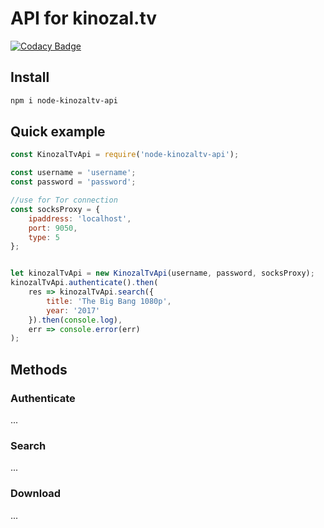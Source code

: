 # API for kinozal.tv

[![Codacy Badge](https://api.codacy.com/project/badge/Grade/ff05731cbb6d42d588ef59dc90d42048)](https://www.codacy.com/app/timmson666/node-kinozaltv-api?utm_source=github.com&amp;utm_medium=referral&amp;utm_content=timmson/node-kinozaltv-api&amp;utm_campaign=Badge_Grade)

## Install

```bash
npm i node-kinozaltv-api
```

## Quick example
```javascript
const KinozalTvApi = require('node-kinozaltv-api');

const username = 'username';
const password = 'password';

//use for Tor connection
const socksProxy = {
    ipaddress: 'localhost',
    port: 9050,
    type: 5
};


let kinozalTvApi = new KinozalTvApi(username, password, socksProxy);
kinozalTvApi.authenticate().then(
    res => kinozalTvApi.search({
        title: 'The Big Bang 1080p',
        year: '2017'
    }).then(console.log),
    err => console.error(err)
);
```

## Methods


### Authenticate
...


### Search
...


### Download
...